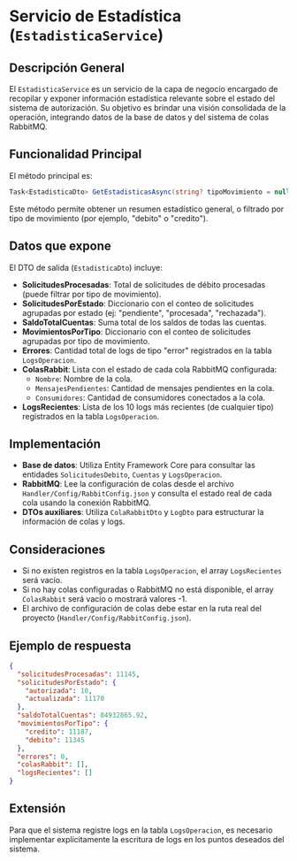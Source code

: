 # Servicio de Estadística (`EstadisticaService`)

## Descripción General
El `EstadisticaService` es un servicio de la capa de negocio encargado de recopilar y exponer información estadística relevante sobre el estado del sistema de autorización. Su objetivo es brindar una visión consolidada de la operación, integrando datos de la base de datos y del sistema de colas RabbitMQ.

## Funcionalidad Principal
El método principal es:

```csharp
Task<EstadisticaDto> GetEstadisticasAsync(string? tipoMovimiento = null)
```

Este método permite obtener un resumen estadístico general, o filtrado por tipo de movimiento (por ejemplo, "debito" o "credito").

## Datos que expone
El DTO de salida (`EstadisticaDto`) incluye:

- **SolicitudesProcesadas**: Total de solicitudes de débito procesadas (puede filtrar por tipo de movimiento).
- **SolicitudesPorEstado**: Diccionario con el conteo de solicitudes agrupadas por estado (ej: "pendiente", "procesada", "rechazada").
- **SaldoTotalCuentas**: Suma total de los saldos de todas las cuentas.
- **MovimientosPorTipo**: Diccionario con el conteo de solicitudes agrupadas por tipo de movimiento.
- **Errores**: Cantidad total de logs de tipo "error" registrados en la tabla `LogsOperacion`.
- **ColasRabbit**: Lista con el estado de cada cola RabbitMQ configurada:
  - `Nombre`: Nombre de la cola.
  - `MensajesPendientes`: Cantidad de mensajes pendientes en la cola.
  - `Consumidores`: Cantidad de consumidores conectados a la cola.
- **LogsRecientes**: Lista de los 10 logs más recientes (de cualquier tipo) registrados en la tabla `LogsOperacion`.

## Implementación
- **Base de datos**: Utiliza Entity Framework Core para consultar las entidades `SolicitudesDebito`, `Cuentas` y `LogsOperacion`.
- **RabbitMQ**: Lee la configuración de colas desde el archivo `Handler/Config/RabbitConfig.json` y consulta el estado real de cada cola usando la conexión RabbitMQ.
- **DTOs auxiliares**: Utiliza `ColaRabbitDto` y `LogDto` para estructurar la información de colas y logs.

## Consideraciones
- Si no existen registros en la tabla `LogsOperacion`, el array `LogsRecientes` será vacío.
- Si no hay colas configuradas o RabbitMQ no está disponible, el array `ColasRabbit` será vacío o mostrará valores -1.
- El archivo de configuración de colas debe estar en la ruta real del proyecto (`Handler/Config/RabbitConfig.json`).

## Ejemplo de respuesta
```json
{
  "solicitudesProcesadas": 11145,
  "solicitudesPorEstado": {
    "autorizada": 10,
    "actualizada": 11170
  },
  "saldoTotalCuentas": 84932865.92,
  "movimientosPorTipo": {
    "credito": 11187,
    "debito": 11345
  },
  "errores": 0,
  "colasRabbit": [],
  "logsRecientes": []
}
```

## Extensión
Para que el sistema registre logs en la tabla `LogsOperacion`, es necesario implementar explícitamente la escritura de logs en los puntos deseados del sistema.
